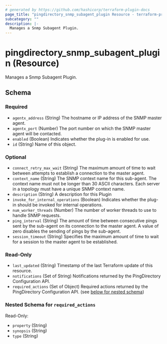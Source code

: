 ```yaml
---
# generated by https://github.com/hashicorp/terraform-plugin-docs
page_title: "pingdirectory_snmp_subagent_plugin Resource - terraform-provider-pingdirectory"
subcategory: ""
description: |-
  Manages a Snmp Subagent Plugin.
---
```


# pingdirectory_snmp_subagent_plugin (Resource)

Manages a Snmp Subagent Plugin.



<!-- schema generated by tfplugindocs -->
## Schema

### Required

- `agentx_address` (String) The hostname or IP address of the SNMP master agent.
- `agentx_port` (Number) The port number on which the SNMP master agent will be contacted.
- `enabled` (Boolean) Indicates whether the plug-in is enabled for use.
- `id` (String) Name of this object.

### Optional

- `connect_retry_max_wait` (String) The maximum amount of time to wait between attempts to establish a connection to the master agent.
- `context_name` (String) The SNMP context name for this sub-agent. The context name must not be longer than 30 ASCII characters. Each server in a topology must have a unique SNMP context name.
- `description` (String) A description for this Plugin
- `invoke_for_internal_operations` (Boolean) Indicates whether the plug-in should be invoked for internal operations.
- `num_worker_threads` (Number) The number of worker threads to use to handle SNMP requests.
- `ping_interval` (String) The amount of time between consecutive pings sent by the sub-agent on its connection to the master agent. A value of zero disables the sending of pings by the sub-agent.
- `session_timeout` (String) Specifies the maximum amount of time to wait for a session to the master agent to be established.

### Read-Only

- `last_updated` (String) Timestamp of the last Terraform update of this resource.
- `notifications` (Set of String) Notifications returned by the PingDirectory Configuration API.
- `required_actions` (Set of Object) Required actions returned by the PingDirectory Configuration API. (see [below for nested schema](#nestedatt--required_actions))

<a id="nestedatt--required_actions"></a>
### Nested Schema for `required_actions`

Read-Only:

- `property` (String)
- `synopsis` (String)
- `type` (String)


